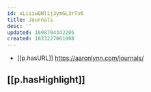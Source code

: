 ```yaml
---
id: xLiiiwQNlij3ymGL3rTv6
title: Journals
desc: ''
updated: 1698704342205
created: 1633227061008
---
```




- [[p.hasURL]] https://aaronlynn.com/journals/
  
## [[p.hasHighlight]]
